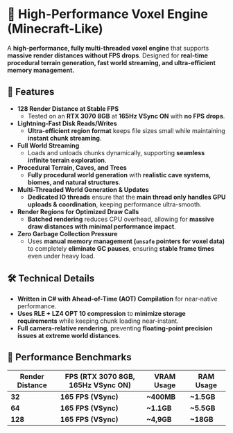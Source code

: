 # 🚀 High-Performance Voxel Engine (Minecraft-Like)

A **high-performance, fully multi-threaded voxel engine** that supports **massive render distances without FPS drops**. Designed for **real-time procedural terrain generation, fast world streaming, and ultra-efficient memory management.**  

## 🌟 Features

- **128 Render Distance at Stable FPS**  
  - Tested on an **RTX 3070 8GB** at **165Hz VSync ON** with **no FPS drops**.  
- **Lightning-Fast Disk Reads/Writes**  
  - **Ultra-efficient region format** keeps file sizes small while maintaining **instant chunk streaming**.  
- **Full World Streaming**  
  - Loads and unloads chunks dynamically, supporting **seamless infinite terrain exploration**.  
- **Procedural Terrain, Caves, and Trees**  
  - **Fully procedural world generation** with **realistic cave systems, biomes, and natural structures**.  
- **Multi-Threaded World Generation & Updates**  
  - **Dedicated IO threads** ensure that the **main thread only handles GPU uploads & coordination**, keeping performance ultra-smooth.  
- **Render Regions for Optimized Draw Calls**  
  - **Batched rendering** reduces CPU overhead, allowing for **massive draw distances with minimal performance impact**.  
- **Zero Garbage Collection Pressure**  
  - Uses **manual memory management (`unsafe` pointers for voxel data)** to completely **eliminate GC pauses**, ensuring **stable frame times** even under heavy load.  

## 🛠️ Technical Details

- **Written in C# with Ahead-of-Time (AOT) Compilation** for near-native performance.  
- **Uses RLE + LZ4 OPT 10 compression** to **minimize storage requirements** while keeping chunk loading near-instant.  
- **Full camera-relative rendering**, preventing **floating-point precision issues at extreme world distances**.  

## 🚀 Performance Benchmarks

| Render Distance | FPS (RTX 3070 8GB, 165Hz VSync ON) | VRAM Usage | RAM Usage |
|---------------|--------------------------------|------------|-----------|
| **32**       | **165 FPS (VSync)**           | **~400MB**  | **~1.5GB** |
| **64**       | **165 FPS (VSync)**           | **~1.1GB**   | **~5.5GB**   |
| **128**      | **165 FPS (VSync)**           | **~4,9GB**   | **~18GB**   |
